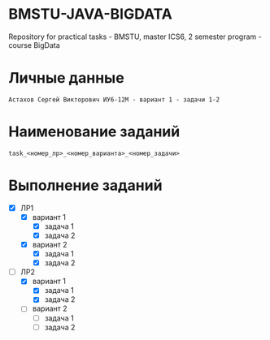 # BMSTU-JAVA-BIGDATA

Repository for practical tasks - BMSTU, master ICS6, 2 semester program - course BigData

# Личные данные

```
Астахов Сергей Викторович ИУ6-12М - вариант 1 - задачи 1-2
```

# Наименование заданий

```
task_<номер_лр>_<номер_варианта>_<номер_задачи>
```

# Выполнение заданий

- [X] ЛР1
  - [X] вариант 1
    - [X] задача 1
    - [X] задача 2
  - [X] вариант 2
    - [X] задача 1
    - [X] задача 2
- [ ] ЛР2
  - [X] вариант 1
    - [X] задача 1
    - [X] задача 2
  - [ ] вариант 2
    - [ ] задача 1
    - [ ] задача 2
